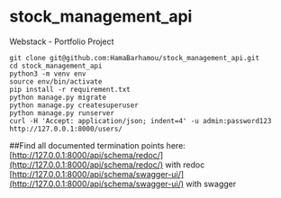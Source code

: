 # stock_management_api
Webstack - Portfolio Project

```
git clone git@github.com:HamaBarhamou/stock_management_api.git
cd stock_management_api
python3 -m venv env
source env/bin/activate
pip install -r requirement.txt
python manage.py migrate 
python manage.py createsuperuser 
python manage.py runserver
curl -H 'Accept: application/json; indent=4' -u admin:password123 http://127.0.0.1:8000/users/
```

##Find all documented termination points here:  
[http://127.0.0.1:8000/api/schema/redoc/](http://127.0.0.1:8000/api/schema/redoc/) with redoc  
[http://127.0.0.1:8000/api/schema/swagger-ui/](http://127.0.0.1:8000/api/schema/swagger-ui/) with swagger  